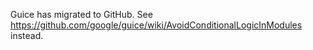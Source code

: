 Guice has migrated to GitHub.  See https://github.com/google/guice/wiki/AvoidConditionalLogicInModules instead.